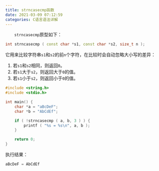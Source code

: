 ```yaml
---
title: strncasecmp函数
date: 2021-03-09 07:12:59
categories: C语言语法详解
---
```

&emsp;&emsp;`strncasecmp`原型如下：

``` cpp
int strncasecmp ( const char *s1, const char *s2, size_t n );
```

它用来比较字符串`s1`和`s2`的前`n`个字符，在比较时会自动忽略大小写的差异：

1. 若`s1`和`s2`相同，则返回`0`。
2. 若`s1`大于`s2`，则返回大于`0`的值。
3. 若`s1`小于`s2`，则返回小于`0`的值。

``` cpp
#include <string.h>
#include <stdio.h>

int main() {
    char *a = "aBcDeF";
    char *b = "AbCdEf";

    if ( !strncasecmp ( a, b, 3 ) ) {
        printf ( "%s = %s\n", a, b );
    }

    return 0;
}
```

执行结果：

``` cpp
aBcDeF = AbCdEf
```